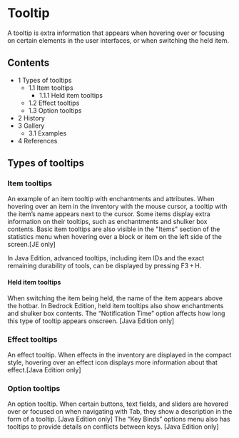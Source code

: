 # Tooltip
A tooltip is extra information that appears when hovering over or focusing on certain elements in the user interfaces, or when switching the held item.

## Contents
- 1 Types of tooltips
	- 1.1 Item tooltips
		- 1.1.1 Held item tooltips
	- 1.2 Effect tooltips
	- 1.3 Option tooltips
- 2 History
- 3 Gallery
	- 3.1 Examples
- 4 References

## Types of tooltips
### Item tooltips
An example of an item tooltip with enchantments and attributes.
When hovering over an item in the inventory with the mouse cursor, a tooltip with the item’s name appears next to the cursor. Some items display extra information on their tooltips, such as enchantments and shulker box contents. Basic item tooltips are also visible in the "Items" section of the statistics menu when hovering over a block or item on the left side of the screen.‌[JE  only]

In Java Edition, advanced tooltips, including item IDs and the exact remaining durability of tools, can be displayed by pressing F3 + H.

#### Held item tooltips
When switching the item being held, the name of the item appears above the hotbar. In Bedrock Edition, held item tooltips also show enchantments and shulker box contents. The “Notification Time” option affects how long this type of tooltip appears onscreen. ‌[Java Edition  only]

### Effect tooltips
An effect tooltip.
When effects in the inventory are displayed in the compact style, hovering over an effect icon displays more information about that effect.‌[Java Edition  only]

### Option tooltips
An option tooltip.
When certain buttons, text fields, and sliders are hovered over or focused on when navigating with  Tab, they show a description in the form of a tooltip. ‌[Java Edition  only] The “Key Binds” options menu also has tooltips to provide details on conflicts between keys. ‌[Java Edition  only]

